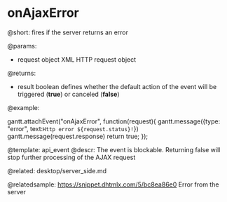 onAjaxError
=============

@short:
	fires if the server returns an error

@params:

- request		object 			XML HTTP request object

@returns:  
- result     boolean       defines whether the default action of the event will be triggered (<b>true</b>) or canceled (<b>false</b>) 

@example:

gantt.attachEvent("onAjaxError", function(request){
    gantt.message({type: "error", text:`Http error ${request.status}!`})
    gantt.message(request.response)
    return true;
});

@template:	api_event
@descr:
The event is blockable. Returning false will stop further processing of the AJAX request

@related:
desktop/server_side.md


@relatedsample: https://snippet.dhtmlx.com/5/bc8ea86e0	Error from the server
